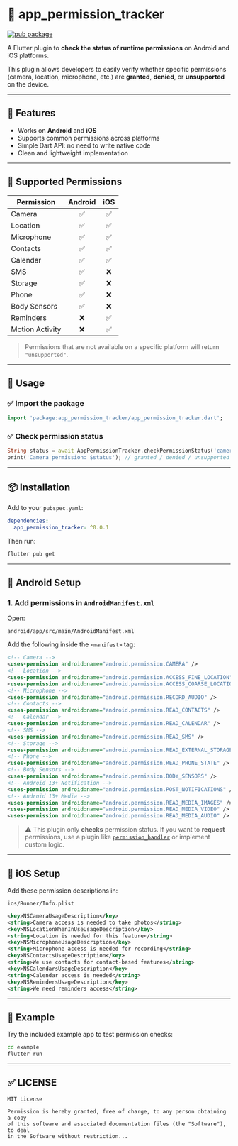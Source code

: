 # 📱 app_permission_tracker

[![pub package](https://img.shields.io/pub/v/app_permission_tracker.svg)](https://pub.dev/packages/app_permission_tracker)

A Flutter plugin to **check the status of runtime permissions** on Android and iOS platforms.

This plugin allows developers to easily verify whether specific permissions (camera, location, microphone, etc.) are **granted**, **denied**, or **unsupported** on the device.

---

## 🚀 Features

- Works on **Android** and **iOS**
- Supports common permissions across platforms
- Simple Dart API: no need to write native code
- Clean and lightweight implementation

---

## 📲 Supported Permissions

| Permission     | Android | iOS |
|----------------|:-------:|:---:|
| Camera         | ✅       | ✅   |
| Location       | ✅       | ✅   |
| Microphone     | ✅       | ✅   |
| Contacts       | ✅       | ✅   |
| Calendar       | ✅       | ✅   |
| SMS            | ✅       | ❌   |
| Storage        | ✅       | ❌   |
| Phone          | ✅       | ❌   |
| Body Sensors   | ✅       | ❌   |
| Reminders      | ❌       | ✅   |
| Motion Activity| ❌       | ✅   |

> Permissions that are not available on a specific platform will return `"unsupported"`.

---

## 🔧 Usage

### ✅ Import the package

```dart
import 'package:app_permission_tracker/app_permission_tracker.dart';
```

### ✅ Check permission status

```dart
String status = await AppPermissionTracker.checkPermissionStatus('camera');
print('Camera permission: $status'); // granted / denied / unsupported
```

---

## 📦 Installation

Add to your `pubspec.yaml`:

```yaml
dependencies:
  app_permission_tracker: ^0.0.1
```

Then run:

```bash
flutter pub get
```

---

## 📱 Android Setup

### 1. Add permissions in `AndroidManifest.xml`

Open:
```
android/app/src/main/AndroidManifest.xml
```

Add the following inside the `<manifest>` tag:

```xml
<!-- Camera -->
<uses-permission android:name="android.permission.CAMERA" />
<!-- Location -->
<uses-permission android:name="android.permission.ACCESS_FINE_LOCATION" />
<uses-permission android:name="android.permission.ACCESS_COARSE_LOCATION" />
<!-- Microphone -->
<uses-permission android:name="android.permission.RECORD_AUDIO" />
<!-- Contacts -->
<uses-permission android:name="android.permission.READ_CONTACTS" />
<!-- Calendar -->
<uses-permission android:name="android.permission.READ_CALENDAR" />
<!-- SMS -->
<uses-permission android:name="android.permission.READ_SMS" />
<!-- Storage -->
<uses-permission android:name="android.permission.READ_EXTERNAL_STORAGE" />
<!-- Phone -->
<uses-permission android:name="android.permission.READ_PHONE_STATE" />
<!-- Body Sensors -->
<uses-permission android:name="android.permission.BODY_SENSORS" />
<!-- Android 13+ Notification -->
<uses-permission android:name="android.permission.POST_NOTIFICATIONS" />
<!-- Android 13+ Media -->
<uses-permission android:name="android.permission.READ_MEDIA_IMAGES" />
<uses-permission android:name="android.permission.READ_MEDIA_VIDEO" />
<uses-permission android:name="android.permission.READ_MEDIA_AUDIO" />
```

> ⚠️ This plugin only **checks** permission status. If you want to **request** permissions, use a plugin like [`permission_handler`](https://pub.dev/packages/permission_handler) or implement custom logic.

---

## 📄 iOS Setup

Add these permission descriptions in:
```
ios/Runner/Info.plist
```

```xml
<key>NSCameraUsageDescription</key>
<string>Camera access is needed to take photos</string>
<key>NSLocationWhenInUseUsageDescription</key>
<string>Location is needed for this feature</string>
<key>NSMicrophoneUsageDescription</key>
<string>Microphone access is needed for recording</string>
<key>NSContactsUsageDescription</key>
<string>We use contacts for contact-based features</string>
<key>NSCalendarsUsageDescription</key>
<string>Calendar access is needed</string>
<key>NSRemindersUsageDescription</key>
<string>We need reminders access</string>
```

---

## 🧪 Example

Try the included example app to test permission checks:

```bash
cd example
flutter run
```

---

## ✅ LICENSE

```text
MIT License

Permission is hereby granted, free of charge, to any person obtaining a copy
of this software and associated documentation files (the "Software"), to deal
in the Software without restriction...
```
